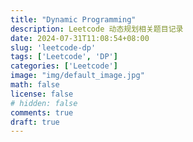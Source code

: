 ```yaml
---
title: "Dynamic Programming"
description: Leetcode 动态规划相关题目记录
date: 2024-07-31T11:08:54+08:00
slug: 'leetcode-dp'
tags: ['Leetcode', 'DP']
categories: ['Leetcode']
image: "img/default_image.jpg"
math: false
license: false
# hidden: false
comments: true
draft: true
---
```



